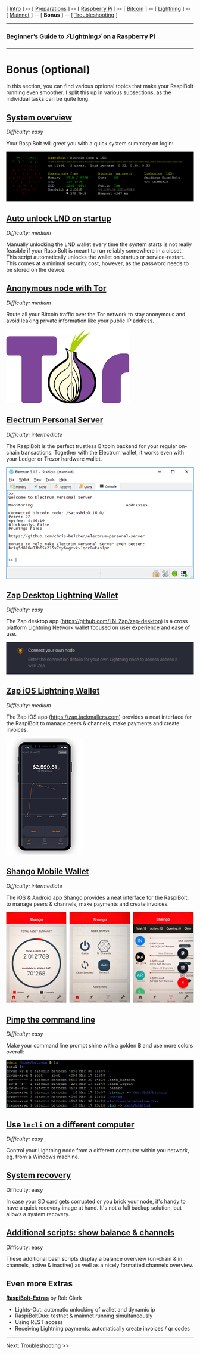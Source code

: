 [ [Intro](README.md) ] -- [ [Preparations](raspibolt_10_preparations.md) ] -- [ [Raspberry Pi](raspibolt_20_pi.md) ] -- [ [Bitcoin](raspibolt_30_bitcoin.md) ] -- [ [Lightning](raspibolt_40_lnd.md) ] -- [ [Mainnet](raspibolt_50_mainnet.md) ] -- [ **Bonus** ] -- [ [Troubleshooting](raspibolt_70_troubleshooting.md) ]

------

### Beginner’s Guide to ️⚡Lightning️⚡ on a Raspberry Pi

------

# Bonus (optional)

In this section, you can find various optional topics that make your RaspiBolt running even smoother. I split this up in various subsections, as the individual tasks can be quite long.

## [**System overview**](raspibolt_61_system-overview.md)

*Difficulty: easy*

Your RaspiBolt will greet you with a quick system summary on login:

[![MotD system overview](images/60_status_overview.png)](raspibolt_61_system-overview.md)

## [Auto unlock LND on startup](raspibolt_6A_auto-unlock.md)

*Difficulty: medium*

Manually unlocking the LND wallet every time the system starts is not really feasible if your RaspiBolt is meant to run reliably somewhere in a closet. This script automatically unlocks the wallet on startup or service-restart. This comes at a minimal security cost, however, as the password needs to be stored on the device.

## [**Anonymous node with Tor**](raspibolt_69_tor.md)

*Difficulty: medium*

Route all your Bitcoin traffic over the Tor network to stay anonymous and avoid leaking private information like your public IP address.

[![Tor](images/69_tor.png)](raspibolt_69_tor.md)

## [**Electrum Personal Server**](raspibolt_64_electrum.md)

*Difficulty: intermediate*

The RaspiBolt is the perfect trustless Bitcoin backend for your regular on-chain transactions. Together with the Electrum wallet, it works even with your Ledger or Trezor hardware wallet.

[![Electrum](images/60_eps_electrumwallet.png)](raspibolt_64_electrum.md)

## [**Zap Desktop Lightning Wallet**](raspibolt_71_zap.md)

*Difficulty: easy*

The Zap desktop app (https://github.com/LN-Zap/zap-desktop) is a cross platform Lightning Network wallet focused on user experience and ease of use.

![Zap Desktop](images/71_zap1_cropped.png)

## [**Zap iOS Lightning Wallet**](raspibolt_72_zap-ios.md)

*Difficulty: medium*

The Zap iOS app (https://zap.jackmallers.com) provides a neat interface for the RaspiBolt to manage peers & channels, make payments and create invoices.

![Zap iOS](images/72_zapios.png)

## [**Shango Mobile Wallet**](raspibolt_68_shango.md)

*Difficulty: intermediate*

The iOS & Android app Shango provides a neat interface for the RaspiBolt, to manage peers & channels, make payments and create invoices.

[![Electrum](images/60_shango.png)](raspibolt_68_shango.md)

## [**Pimp the command line**](raspibolt_62_commandline.md)

*Difficulty: easy*

Make your command line prompt shine with a golden ฿ and use more colors overall:

[![Pimped prompt](images/60_pimp_prompt_result.png)](raspibolt_62_commandline.md)

## [**Use `lncli` on a different computer**](raspibolt_66_remote_lncli.md)

*Difficulty: easy*

Control your Lightning node from a different computer within you network, eg. from a Windows machine.

## [**System recovery**](raspibolt_65_system-recovery.md)

Difficulty: easy

In case your SD card gets corrupted or you brick your node, it's handy to have a quick recovery image at hand. It's not a full backup solution, but allows a system recovery.

## [Additional scripts: show balance & channels](raspibolt_67_additional-scripts.md)

Difficulty: easy

These additional bash scripts display a balance overview (on-chain & in channels, active & inactive) as well as a nicely formatted channels overview.

## Even more Extras 

**[RaspiBolt-Extras](https://github.com/robclark56/RaspiBolt-Extras/blob/master/README.md)** by Rob Clark
* Lights-Out: automatic unlocking of wallet and dynamic ip
* RaspiBoltDuo: testnet & mainnet running simultaneously
* Using REST access
* Receiving Lightning payments: automatically create invoices / qr codes

------

Next: [Troubleshooting](raspibolt_70_troubleshooting.md) >>
